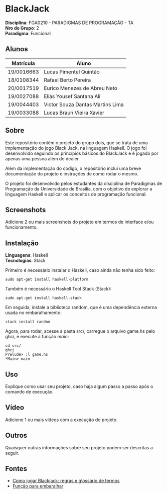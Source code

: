 # BlackJack

**Disciplina**: FGA0210 - PARADIGMAS DE PROGRAMAÇÃO - TA <br>
**Nro do Grupo**: 2<br>
**Paradigma**: Funcional<br>

## Alunos

| Matrícula  | Aluno                        |
| ---------- | ---------------------------- |
| 19/0016663 | Lucas Pimentel Quintão       |
| 18/0108344 | Rafael Berto Pereira         |
| 20/0017519 | Eurico Menezes de Abreu Neto |
| 19/0027088 | Eliás Yousef Santana Ali     |
| 19/0044403 | Victor Souza Dantas Martins Lima |
| 19/0033088 | Lucas Braun Vieira Xavier    |

## Sobre

Este repositório contém o projeto do grupo dois, que se trata de uma implementação do jogo Black Jack, na linguagem Haskell. O jogo foi desenvolvido seguindo os princípios básicos do BlackJack e é jogado por apenas uma pessoa além do dealer.

Além da implementação do código, o repositório inclui uma breve documentação do projeto e instruções de como rodar o mesmo.

O projeto foi desenvolvido pelos estudantes da disciplina de Paradigmas de Programação da Universidade de Brasília, com o objetivo de explorar a linguagem Haskell e aplicar os conceitos de programação funcional.

## Screenshots

Adicione 2 ou mais screenshots do projeto em termos de interface e/ou funcionamento.

## Instalação

**Linguagens**: Haskell<br>
**Tecnologias**: Stack<br>

Primeiro é necessário instalar o Haskell, caso ainda não tenha sido feito:

```
sudo apt-get install haskell-platform
```

Também é necessário o Haskell Tool Stack (Stack):

```
sudo apt-get install haskell-stack
```

Em seguida, instale a biblioteca random, que é uma dependência externa usada no embaralhamento:

```
stack install random
```

Agora, para rodar, acesse a pasta src/, carregue o arquivo game.hs pelo ghci, e execute a função *main*:

```
cd src/
ghci
Prelude> :l game.hs
*Main> main
```

## Uso

Explique como usar seu projeto, caso haja algum passo a passo após o comando de execução.

## Vídeo

Adicione 1 ou mais vídeos com a execução do projeto.

## Outros

Quaisquer outras informações sobre seu projeto podem ser descritas a seguir.

## Fontes

- [Como jogar Blackjack: regras e glossário de termos](https://blog.bodog.com/guia-basica-blackjack/)
- [Função para embaralhar](https://wiki.haskell.org/Random_shuffle)

